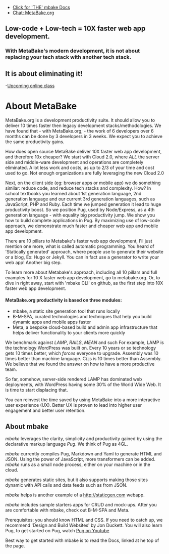 

- [Click for 'THE' mbake Docs](http://doc.metabake.org/mbake/)
- [Chat: MetaBake.org ](http://chat.MetaBake.org)


## Low-code + Low-tech = 10X faster web app development.
### With MetaBake's modern development, it is not about replacing your tech stack with another tech stack.
## It is about eliminating it!


-[Upcoming online class](https://www.eventbrite.com/e/join-the-low-code-movement-develop-crud-faster-with-pug-riot-firebase-and-s3-tickets-48524849130)

# About MetaBake

MetaBake.org is a development productivity suite. It should allow you to deliver 10 times faster then legacy development stacks/methodologies. We have found that - with MetaBake.org; - the work of 6 developers over 6 months can be done by 3 developers in 3 weeks. We expect you to achieve the same productivity gains.

How does open source MetaBake deliver 10X faster web app development,
and therefore 10x cheaper? We start with Cloud 2.0, where *ALL* the
server side and middle-ware development and operations are completely
eliminated. A lot less work and costs, as up to 2/3 of your time and
cost used to go. Not enough organizations are fully leveraging the new
Cloud 2.0

Next, on the client side (eg: browser apps or mobile app) we do
something similar: reduce code, and reduce tech stacks and complexity.
How? In school textbooks you learned about 1st generation language, 2nd
generation language and our current 3rd generation languages, such as
JavaScript, PHP and Ruby. Each time we jumped generation it lead to huge
productivity boost. So we position Pug, used by Node/Express, as a 4th
generation language - with equality big productivity jump. We show you
how to build complete applications in Pug. By maximizing use of low-code
approach, we demonstrate much faster and cheaper web app and mobile app
development.

There are 10 pillars to Metabake's faster web app development, I'll just
mention one more, what is called  automatic programming. You heard of
'Statically generated' approach, where people use to generate their
website or a blog, Ex: Hugo or Jekyll. You can in fact use a generator
to write your web app! Another big step.

To learn more about Metabake's approach, including all 10 pillars and
full examples for 10 X faster web app development, go to metabake.org.
Or, to dive in right away, start with 'mbake CLI' on github, as the
first step into 10X faster web app development.

#### MetaBake.org productivity is based on three modules:

- mbake, a static site generation tool that runs locally
- B-M-SPA, curated technologies and techniques that help you build dynamic apps and mobile apps faster
- Meta, a bespoke cloud-based build and admin app infrastructure that helps deliver functionality to your clients more quickly

We benchmark against _LAMP_, _RAILS_, _MEAN_ and such For example, LAMP is the technology WordPress was built on. Every 10 years or so technology gets 10 times better, which *forces* everyone to upgrade. Assembly was 10 times better than machine language. C/.js is 10 times better than Assembly. We believe that we found the answer on how to have a more productive team.

So far, somehow, server-side rendered LAMP has dominated web deployments, with WordPress having some 30% of the World Wide Web. It is time to start displacing that.

You can reinvest the time saved by using MetaBake into a more interactive user experience (UX). Better UX is proven to lead into higher user engagement and better user retention.

## About mbake


_mbake_ leverages the clarity, simplicity and productivity gained by using the declarative markup language _Pug_. We think of Pug as 4GL.

_mbake_ currently compiles Pug, Markdown and Yaml to generate HTML and JSON. Using the power of JavaScript, more transformers can be added. _mbake_ runs as a small node process, either on your machine or in the cloud.

_mbake_ generates static sites, but it also supports making those sites dynamic with API calls and data feeds such as from JSON.

_mbake_ helps is another example of a http://staticgen.com webapp.

_mbake_ includes sample starters apps for CRUD and mock-ups. After you are comfortable with mbake, check out B-M-SPA and Meta.


Prerequisites: you should know HTML and CSS. If you need to catch up, we recommend 'Design and Build Websites' by Jon Duckett. You will also learn Pug, to get started on Pug, watch [Pug on Youtube](http://youtube.com/watch?v=wzAWI9h3q18)


Best way to get started with mbake is to read the Docs, linked at he top of the page.
